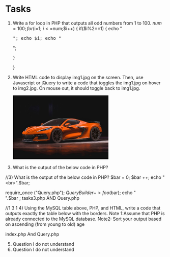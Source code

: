 # Tasks
 
1) Write a for loop in PHP that outputs all odd numbers from 1 to 100.
   $num=100;
   for($i=1; $i<=$num;$i++)
   {
       if($i%2==1)
       {
           echo "<pre>";
           echo $i;
           echo "</pre>";

       }
   }
2) Write HTML code to display img1.jpg on the screen. Then, use Javascript or jQuery to write a code that
toggles the img1.jpg on hover to img2.jpg. On mouse out, it should toggle back to img1.jpg.

	<img title="Hello" class="mt-lg-4" src="img/1.jpg" width="300"  onmouseover="this.src='img/2.png'" onmouseout="this.src='img/1.jpg'" />

3) What is the output of the below code in PHP?

//3) What is the output of the below code in PHP?
$bar = 0;
$bar ++;
echo "<br>".$bar;

require_once ("Query.php");
$QueryBuilder->foo($bar);
echo "<br>".$bar ;
tasks3.php AND  Query.php 

//1 3 1
4) Using the MySQL table above, PHP, and HTML, write a code that outputs exactly the table below with
the borders.
Note 1:Assume that PHP is already connected to the MySQL database.
Note2: Sort your output based on ascending (from young to old) age

index.php  And Query.php 

5)  Question I do not understand
6)  Question I do not understand







